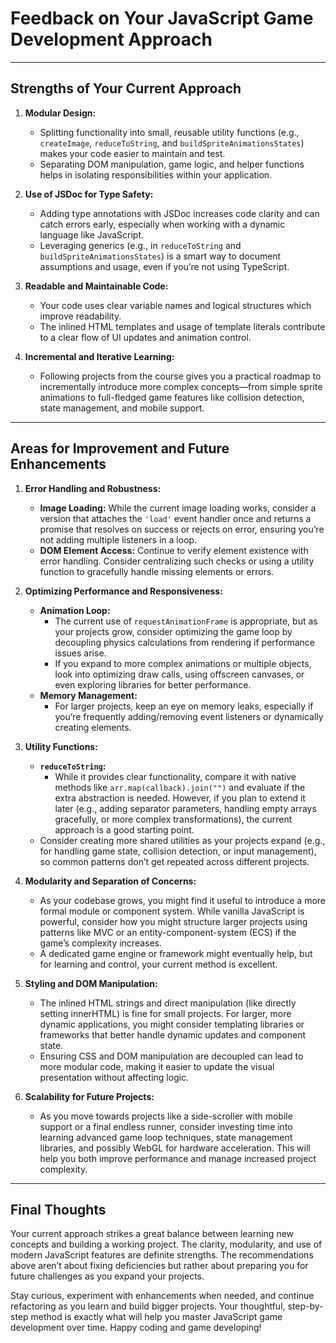 # Feedback on Your JavaScript Game Development Approach

---

## Strengths of Your Current Approach

1. **Modular Design:**  
   - Splitting functionality into small, reusable utility functions (e.g., `createImage`, `reduceToString`, and `buildSpriteAnimationsStates`) makes your code easier to maintain and test.
   - Separating DOM manipulation, game logic, and helper functions helps in isolating responsibilities within your application.

2. **Use of JSDoc for Type Safety:**  
   - Adding type annotations with JSDoc increases code clarity and can catch errors early, especially when working with a dynamic language like JavaScript.
   - Leveraging generics (e.g., in `reduceToString` and `buildSpriteAnimationsStates`) is a smart way to document assumptions and usage, even if you’re not using TypeScript.

3. **Readable and Maintainable Code:**  
   - Your code uses clear variable names and logical structures which improve readability.
   - The inlined HTML templates and usage of template literals contribute to a clear flow of UI updates and animation control.

4. **Incremental and Iterative Learning:**  
   - Following projects from the course gives you a practical roadmap to incrementally introduce more complex concepts—from simple sprite animations to full-fledged game features like collision detection, state management, and mobile support.

---

## Areas for Improvement and Future Enhancements

1. **Error Handling and Robustness:**  
   - **Image Loading:** While the current image loading works, consider a version that attaches the `'load'` event handler once and returns a promise that resolves on success or rejects on error, ensuring you’re not adding multiple listeners in a loop.
   - **DOM Element Access:** Continue to verify element existence with error handling. Consider centralizing such checks or using a utility function to gracefully handle missing elements or errors.

2. **Optimizing Performance and Responsiveness:**  
   - **Animation Loop:**  
     - The current use of `requestAnimationFrame` is appropriate, but as your projects grow, consider optimizing the game loop by decoupling physics calculations from rendering if performance issues arise.
     - If you expand to more complex animations or multiple objects, look into optimizing draw calls, using offscreen canvases, or even exploring libraries for better performance.
   - **Memory Management:**  
     - For larger projects, keep an eye on memory leaks, especially if you’re frequently adding/removing event listeners or dynamically creating elements.

3. **Utility Functions:**  
   - **`reduceToString`:**  
     - While it provides clear functionality, compare it with native methods like `arr.map(callback).join("")` and evaluate if the extra abstraction is needed. However, if you plan to extend it later (e.g., adding separator parameters, handling empty arrays gracefully, or more complex transformations), the current approach is a good starting point.
   - Consider creating more shared utilities as your projects expand (e.g., for handling game state, collision detection, or input management), so common patterns don’t get repeated across different projects.

4. **Modularity and Separation of Concerns:**  
   - As your codebase grows, you might find it useful to introduce a more formal module or component system. While vanilla JavaScript is powerful, consider how you might structure larger projects using patterns like MVC or an entity-component-system (ECS) if the game’s complexity increases.
   - A dedicated game engine or framework might eventually help, but for learning and control, your current method is excellent.

5. **Styling and DOM Manipulation:**  
   - The inlined HTML strings and direct manipulation (like directly setting innerHTML) is fine for small projects. For larger, more dynamic applications, you might consider templating libraries or frameworks that better handle dynamic updates and component state.
   - Ensuring CSS and DOM manipulation are decoupled can lead to more modular code, making it easier to update the visual presentation without affecting logic.

6. **Scalability for Future Projects:**  
   - As you move towards projects like a side-scroller with mobile support or a final endless runner, consider investing time into learning advanced game loop techniques, state management libraries, and possibly WebGL for hardware acceleration. This will help you both improve performance and manage increased project complexity.

---

## Final Thoughts

Your current approach strikes a great balance between learning new concepts and building a working project. The clarity, modularity, and use of modern JavaScript features are definite strengths. The recommendations above aren’t about fixing deficiencies but rather about preparing you for future challenges as you expand your projects.

Stay curious, experiment with enhancements when needed, and continue refactoring as you learn and build bigger projects. Your thoughtful, step-by-step method is exactly what will help you master JavaScript game development over time. Happy coding and game developing!
